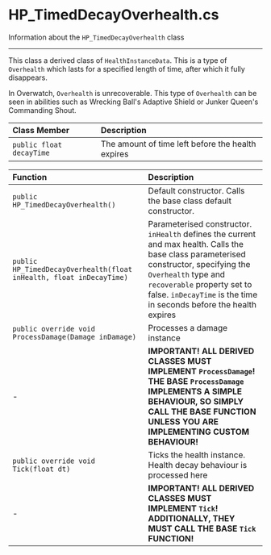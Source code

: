 # HP_TimedDecayOverhealth.cs
Information about the `HP_TimedDecayOverhealth` class

---
This class a derived class of `HealthInstanceData`. This is a type of `Overhealth` which lasts for a specified length of time, after which it fully disappears.

In Overwatch, `Overhealth` is unrecoverable. This type of `Overhealth` can be seen in abilities such as Wrecking Ball's Adaptive Shield or Junker Queen's Commanding Shout.

Class Member | Description 
:-----|:-----
`public float decayTime` | The amount of time left before the health expires

Function | Description 
:-----|:-----
`public HP_TimedDecayOverhealth()` | Default constructor. Calls the base class default constructor.
`public HP_TimedDecayOverhealth(float inHealth, float inDecayTime)` | Parameterised constructor. `inHealth` defines the current and max health. Calls the base class parameterised constructor, specifying the `Overhealth` type and `recoverable` property set to false. `inDecayTime` is the time in seconds before the health expires
`public override void ProcessDamage(Damage inDamage)` | Processes a damage instance
\- | **IMPORTANT! ALL DERIVED CLASSES MUST IMPLEMENT `ProcessDamage`! THE BASE `ProcessDamage` IMPLEMENTS A SIMPLE BEHAVIOUR, SO SIMPLY CALL THE BASE FUNCTION UNLESS YOU ARE IMPLEMENTING CUSTOM BEHAVIOUR!**
`public override void Tick(float dt)` | Ticks the health instance. Health decay behaviour is processed here
\- | **IMPORTANT! ALL DERIVED CLASSES MUST IMPLEMENT `Tick`! ADDITIONALLY, THEY MUST CALL THE BASE `Tick` FUNCTION!**